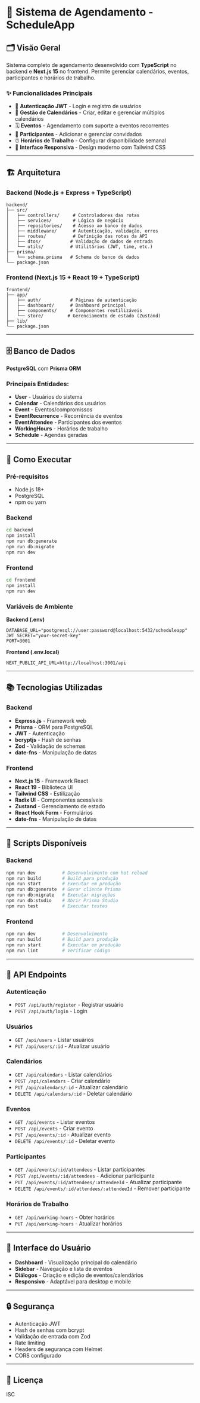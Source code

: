 # 📅 Sistema de Agendamento - ScheduleApp

## 🗂️ Visão Geral

Sistema completo de agendamento desenvolvido com **TypeScript** no backend e **Next.js 15** no frontend. Permite gerenciar calendários, eventos, participantes e horários de trabalho.

### ✨ Funcionalidades Principais

- 🔐 **Autenticação JWT** - Login e registro de usuários
- 📅 **Gestão de Calendários** - Criar, editar e gerenciar múltiplos calendários
- 🗓️ **Eventos** - Agendamento com suporte a eventos recorrentes
- 👥 **Participantes** - Adicionar e gerenciar convidados
- ⏰ **Horários de Trabalho** - Configurar disponibilidade semanal
- 📱 **Interface Responsiva** - Design moderno com Tailwind CSS

---

## 🏗️ Arquitetura

### Backend (Node.js + Express + TypeScript)

```
backend/
├── src/
│   ├── controllers/     # Controladores das rotas
│   ├── services/        # Lógica de negócio
│   ├── repositories/    # Acesso ao banco de dados
│   ├── middleware/      # Autenticação, validação, erros
│   ├── routes/          # Definição das rotas da API
│   ├── dtos/           # Validação de dados de entrada
│   └── utils/          # Utilitários (JWT, time, etc.)
├── prisma/
│   └── schema.prisma   # Schema do banco de dados
└── package.json
```

### Frontend (Next.js 15 + React 19 + TypeScript)

```
frontend/
├── app/
│   ├── auth/           # Páginas de autenticação
│   ├── dashboard/      # Dashboard principal
│   ├── components/     # Componentes reutilizáveis
│   └── store/         # Gerenciamento de estado (Zustand)
├── lib/
└── package.json
```

---

## 🗄️ Banco de Dados

**PostgreSQL** com **Prisma ORM**

### Principais Entidades:
- **User** - Usuários do sistema
- **Calendar** - Calendários dos usuários
- **Event** - Eventos/compromissos
- **EventRecurrence** - Recorrência de eventos
- **EventAttendee** - Participantes dos eventos
- **WorkingHours** - Horários de trabalho
- **Schedule** - Agendas geradas

---

## 🚀 Como Executar

### Pré-requisitos
- Node.js 18+
- PostgreSQL
- npm ou yarn

### Backend
```bash
cd backend
npm install
npm run db:generate
npm run db:migrate
npm run dev
```

### Frontend
```bash
cd frontend
npm install
npm run dev
```

### Variáveis de Ambiente

**Backend (.env)**
```env
DATABASE_URL="postgresql://user:password@localhost:5432/scheduleapp"
JWT_SECRET="your-secret-key"
PORT=3001
```

**Frontend (.env.local)**
```env
NEXT_PUBLIC_API_URL=http://localhost:3001/api
```

---

## 📚 Tecnologias Utilizadas

### Backend
- **Express.js** - Framework web
- **Prisma** - ORM para PostgreSQL
- **JWT** - Autenticação
- **bcryptjs** - Hash de senhas
- **Zod** - Validação de schemas
- **date-fns** - Manipulação de datas

### Frontend
- **Next.js 15** - Framework React
- **React 19** - Biblioteca UI
- **Tailwind CSS** - Estilização
- **Radix UI** - Componentes acessíveis
- **Zustand** - Gerenciamento de estado
- **React Hook Form** - Formulários
- **date-fns** - Manipulação de datas

---

## 🔧 Scripts Disponíveis

### Backend
```bash
npm run dev          # Desenvolvimento com hot reload
npm run build        # Build para produção
npm run start        # Executar em produção
npm run db:generate  # Gerar cliente Prisma
npm run db:migrate   # Executar migrações
npm run db:studio    # Abrir Prisma Studio
npm run test         # Executar testes
```

### Frontend
```bash
npm run dev          # Desenvolvimento
npm run build        # Build para produção
npm run start        # Executar em produção
npm run lint         # Verificar código
```

---

## 📡 API Endpoints

### Autenticação
- `POST /api/auth/register` - Registrar usuário
- `POST /api/auth/login` - Login

### Usuários
- `GET /api/users` - Listar usuários
- `PUT /api/users/:id` - Atualizar usuário

### Calendários
- `GET /api/calendars` - Listar calendários
- `POST /api/calendars` - Criar calendário
- `PUT /api/calendars/:id` - Atualizar calendário
- `DELETE /api/calendars/:id` - Deletar calendário

### Eventos
- `GET /api/events` - Listar eventos
- `POST /api/events` - Criar evento
- `PUT /api/events/:id` - Atualizar evento
- `DELETE /api/events/:id` - Deletar evento

### Participantes
- `GET /api/events/:id/attendees` - Listar participantes
- `POST /api/events/:id/attendees` - Adicionar participante
- `PUT /api/events/:id/attendees/:attendeeId` - Atualizar participante
- `DELETE /api/events/:id/attendees/:attendeeId` - Remover participante

### Horários de Trabalho
- `GET /api/working-hours` - Obter horários
- `PUT /api/working-hours` - Atualizar horários

---

## 🎨 Interface do Usuário

- **Dashboard** - Visualização principal do calendário
- **Sidebar** - Navegação e lista de eventos
- **Diálogos** - Criação e edição de eventos/calendários
- **Responsivo** - Adaptável para desktop e mobile

---

## 🔒 Segurança

- Autenticação JWT
- Hash de senhas com bcrypt
- Validação de entrada com Zod
- Rate limiting
- Headers de segurança com Helmet
- CORS configurado

---

## 📝 Licença

ISC

